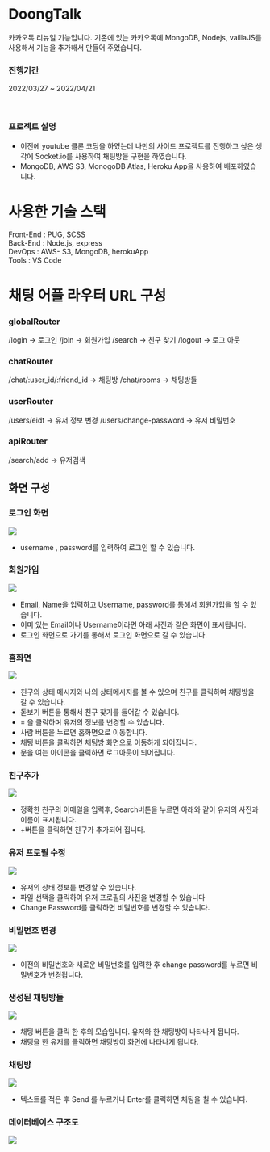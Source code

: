 # DoongTalk
카카오톡 리뉴얼 기능입니다. 기존에 있는 카카오톡에 MongoDB, Nodejs, vaillaJS를 사용해서 기능을 추가해서 만들어 주었습니다. 

### 진행기간 
2022/03/27 ~ 2022/04/21

<br>

### 프로젝트 설명 
- 이전에 youtube 클론 코딩을 하였는데 나만의 사이드 프로젝트를 진행하고 싶은 생각에 Socket.io를 사용하여 채팅방을 구현을 하였습니다. 
- MongoDB, AWS S3, MonogoDB Atlas, Heroku App을 사용하여 배포하였습니다. 

# 사용한 기술 스택 
Front-End : PUG, SCSS <br>
Back-End : Node.js, express <br>
DevOps : AWS- S3, MongoDB, herokuApp <br>
Tools : VS Code <br>


# 채팅 어플 라우터 URL 구성 
### globalRouter
/login -> 로그인 
/join -> 회원가입 
/search -> 친구 찾기 
/logout -> 로그 아웃 
<br>

### chatRouter 
/chat/:user_id/:friend_id -> 채팅방
/chat/rooms -> 채팅방들 
<br>

### userRouter
/users/eidt -> 유저 정보 변경 
/users/change-password -> 유저 비밀번호 

### apiRouter 
/search/add -> 유저검색 


## 화면 구성 
### 로그인 화면
<img src ="./imgs/login.png">

- username , password를 입력하여 로그인 할 수 있습니다. 

### 회원가입
<img src ="./imgs/join.png">

- Email, Name을 입력하고 Username, password를 통해서 회원가입을 할 수 있습니다.
- 이미 있는 Email이나 Username이라면 아래 사진과 같은 화면이 표시됩니다.
- 로그인 화면으로 가기를 통해서 로그인 화면으로 갈 수 있습니다.

### 홈화면
<img src ="./imgs/home.png">

- 친구의 상태 메시지와 나의 상태메시지를 볼 수 있으며 친구를 클릭하여 채팅방을 갈 수 있습니다.
- 돋보기 버튼을 통해서 친구 찾기를 들어갈 수 있습니다.
- = 을 클릭하며 유저의 정보를 변경할 수 있습니다.
- 사람 버튼을 누르면 홈화면으로 이동합니다.
- 채팅 버튼을 클릭하면 채팅방 화면으로 이동하게 되어집니다.
- 문을 여는 아이콘을 클릭하면 로그아웃이 되어집니다.

### 친구추가
<img src = "./imgs/friend_plus.png">

- 정확한 친구의 이메일을 입력후, Search버튼을 누르면 아래와 같이 유저의 사진과 이름이 표시됩니다.
- +버튼을 클릭하면 친구가 추가되어 집니다.

### 유저 프로필 수정
<img src ="./imgs/user-profile.png">

- 유저의 상태 정보를 변경할 수 있습니다.
- 파일 선택을 클릭하여 유저 프로필의 사진을 변경할 수 있습니다
- Change Password를 클릭하면 비밀번호를 변경할 수 있습니다.

### 비밀번호 변경 
<img src ="./imgs/change-password.png">

- 이전의 비밀번호와 새로운 비밀번호를 입력한 후 change password를 누르면 비밀번호가 변경됩니다. 

### 생성된 채팅방들 
<img src ="./imgs/chatRooms.png">

- 채팅 버튼을 클릭 한 후의 모습입니다. 유저와 한 채팅방이 나타나게 됩니다.
- 채팅을 한 유저를 클릭하면 채팅방이 화면에 나타나게 됩니다.

### 채팅방
<img src ="./imgs/chat.png">

- 텍스트를 적은 후 Send 를 누르거나 Enter를 클릭하면 채팅을 칠 수 있습니다.


### 데이터베이스 구조도
<img src ="./imgs/DB_structure.png">